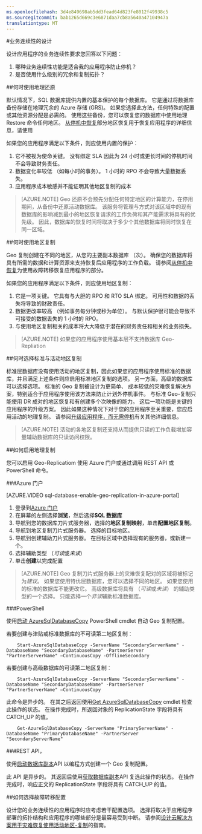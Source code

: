 ```yaml
---
ms.openlocfilehash: 3d4e849698ab5dd3fead64d823fe8012f49938c5
ms.sourcegitcommit: bab1265d669c3e6871daa7cb8a5640a47104947a
translationtype: MT
---
```

<properties 
   pageTitle="针对业务连续性的 SQL 数据库设计" 
   description="指导您选择在此部分，将提供指导的如何选择哪些 BCDR 应使用功能和时。 这将包括什么您可以自动获得使用 SQL 数据库的说明。"
   services="sql-database" 
   documentationCenter="" 
   authors="elfisher" 
   manager="jeffreyg" 
   editor="monicar"/>

<tags
   ms.service="sql-database"
   ms.devlang="NA"
   ms.topic="article"
   ms.tgt_pltfrm="NA"
   ms.workload="data-management" 
   ms.date="07/14/2015"
   ms.author="elfish"/>

#业务连续性的设计

设计应用程序的业务连续性要求您回答以下问题︰

1. 哪种业务连续性功能是适合我的应用程序防止停机？
2. 是否使用什么级别的冗余和复制拓扑？

##何时使用地理还原

默认情况下，SQL 数据库提供内置的基本保护的每个数据库。 它是通过将数据库备份存储在地理冗余的 Azure 存储 (GRS)。 如果您选择此方法，任何特殊的配置或其他资源分配是必需的。 使用这些备份，您可以恢复您的数据库中使用地理 Restore 命令任何地区。 [从停机中恢复](sql-database-disaster-recovery.md)部分地区恢复用于恢复应用程序的详细信息，请使用 

如果您的应用程序满足以下条件，则应使用内置的保护︰

1. 它不被视为使命关键。 没有绑定 SLA 因此为 24 小时或更长时间的停机时间不会导致财务责任。
2. 数据变化率较低 （如每小时的事务）。 1 小时的 RPO 不会导致大量数据丢失。
3. 应用程序成本敏感并不能证明其他地区复制的成本 

> [AZURE.NOTE] Geo 还原不会预先分配任何特定地区的计算能力，在停用期间，从备份中还原活动数据库。 该服务将管理与方式对该区域中的现有数据库的影响减到最小的地区恢复请求的工作负荷和其产能需求将具有的优先级。 因此，数据库的恢复时间将取决于多少个其他数据库将同时恢复在同一区域。 

##何时使用地区复制

Geo 复制创建在不同的地区，从您的主要副本数据库 （次）。 确保您的数据库将具有所需的数据和计算资源来支持恢复后应用程序的工作负载。 请参阅[从停机中恢复](sql-database-disaster-recovery.md)为使用故障转移恢复应用程序的部分。

如果您的应用程序满足以下条件，则应使用地区复制︰

1. 它是一项关键。 它具有与大胆的 RPO 和 RTO SLA 绑定。 可用性和数据的丢失将导致的财政责任。 
2. 数据更改率较高 （例如事务每分钟或秒为单位）。 与默认保护很可能会导致不可接受的数据丢失的 1 小时的 RPO。
3. 与使用地区复制相关的成本将大大降低于潜在的财务责任和相关的业务损失。

> [AZURE.NOTE] 如果您的应用程序使用基本层不支持数据库 Geo-Repliation

##何时选择标准与活动地区复制

标准层数据库没有使用活动的地区复制，因此如果您的应用程序使用标准的数据库，并且满足上述条件则应启用标准地区复制的选项。 另一方面，高级的数据库可以选择选项。 标准的 Geo 复制被设计为更简单、 成本较低的灾难恢复解决方案，特别适合于应用程序使用该方法来防止计划外停机事件。 与标准 Geo-复制只能使用 DR 成对的地区恢复和有创建多个次映像的能力。 这后一项功能是关键的应用程序的升级方案。 因此如果这种情况下对于您的应用程序至关重要，您应启用活动的地理复制。 请参阅[升级应用程序，而无需停机](sql-database-business-continuity-application-upgrade.md)有关其他详细信息。 

> [AZURE.NOTE] 活动的各地区复制还支持从而提供只读的工作负载增加容量辅助数据库的只读访问权限。 

##如何启用地理复制

您可以启用 Geo-Replicatiom 使用 Azure 门户或通过调用 REST API 或 PowerShell 命令。

###Azure 门户

[AZURE.VIDEO sql-database-enable-geo-replication-in-azure-portal]

1. 登录到[Azure 门户](https://portal.Azure.com)
2. 在屏幕的左侧选择**浏览**，然后选择**SQL 数据库**
3. 导航到您的数据库刀片式服务器，选择的**地区复制映射**，单击**配置地区复制**。
4. 导航到地区复制刀片式服务器。 选择的目标地区。 
5. 导航到创建辅助刀片式服务器。 在目标区域中选择现有的服务器，或新建一个。
6. 选择辅助类型 （*可读*或*未读*）
7. 单击**创建**以完成配置

> [AZURE.NOTE] Geo 复制刀片式服务器上的灾难恢复配对的区域将被标记为*建议*。 如果您使用特优层数据库，您可以选择不同的地区。 如果您使用的标准的数据库不能更改它。 高级数据库将具有 （*可读*或*未读*） 的辅助类型的一个选择。 只能选择一个*非读*辅助标准数据库。


###PowerShell

使用[启动 AzureSqlDatabaseCopy](https://msdn.microsoft.com/library/dn720220.aspx) PowerShell cmdlet 自动 Geo 复制配置。

若要创建与津贴或标准数据库的不可读第二地区复制︰
        
        Start-AzureSqlDatabaseCopy -ServerName "SecondaryServerName" -DatabaseName "SecondaryDatabaseName" -PartnerServer "PartnerServerName" –ContinuousCopy -OfflineSecondary
若要创建与高级数据库的可读第二地区复制︰

        Start-AzureSqlDatabaseCopy -ServerName "SecondaryServerName" -DatabaseName "SecondaryDatabaseName" -PartnerServer "PartnerServerName" –ContinuousCopy
         
此命令是异步的。 在其之后返回使用[Get AzureSqlDatabaseCopy](https://msdn.microsoft.com/library/dn720235.aspx) cmdlet 检查此操作的状态。 在操作完成时，所返回对象的 ReplicationState 字段将具有 CATCH_UP 的值。

        Get-AzureSqlDatabaseCopy -ServerName "PrimaryServerName" -DatabaseName "PrimaryDatabaseName" -PartnerServer "SecondaryServerName"


###REST API， 

使用[启动数据库副本](https://msdn.microsoft.com/library/azure/dn509576.aspx)API 以编程方式创建一个 Geo 复制配置。

此 API 是异步的。 其返回后使用[获取数据库副本](https://msdn.microsoft.com/library/azure/dn509570.aspx)API 复选此操作的状态。 在操作完成时，响应正文的 ReplicationState 字段将具有 CATCH_UP 的值。


##如何选择故障转移配置 

设计您的业务连续性的应用程序时应考虑若干配置选项。 选择将取决于应用程序部署的拓扑结构和应用程序的哪些部分是最容易受到中断。 请参阅[设计云解决方案用于灾难恢复使用活动地区-复制](https://msdn.microsoft.com/library/azure/dn741328.aspx)的指南。


 
